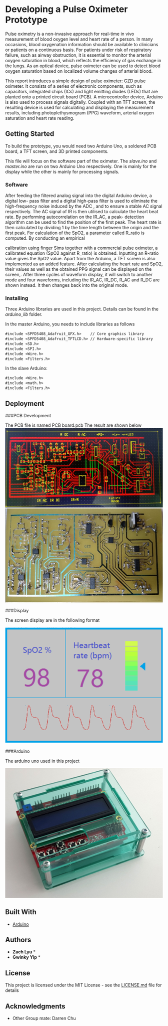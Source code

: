 # Developing a Pulse Oximeter Prototype

Pulse oximetry is a non-invasive approach for real-time in vivo measurement of blood
oxygen level and heart rate of a person. In many occasions, blood oxygenation information
should be available to clinicians or patients on a continuous basis. For patients under risk of
respiratory failure, such as airway obstruction, it is essential to monitor the arterial oxygen
saturation in blood, which reflects the efficiency of gas exchange in the lungs. As an optical device, pulse oximeter can be used to
detect blood oxygen saturation based on localized volume changes of arterial blood.

This report introduces a simple design of pulse oximeter: GZD pulse oximeter.
It consists of a series of electronic components, such as capacitors, integrated chips (ICs)
and light emitting diodes (LEDs) that are planted onto a printed circuit board (PCB). A
microcontroller device, Arduino is also used to process signals digitally. Coupled with an
TFT screen, the resulting device is used for calculating and displaying the measurement
results, including photoplethysmogram (PPG) waveform, arterial oxygen saturation and heart
rate reading.

## Getting Started

To build the prototype, you would need two Arduino Uno, a soldered PCB board, a TFT screen, and 3D printed components.

This file will focus on the software part of the oximeter. The _slave.ino_ and _master.ino_ are run on two Arduino Uno respectively. One is mainly for the display while the other is mainly for processing signals.

### Software 

After feeding the filtered analog signal into the digital Arduino device, a digital low-
pass filter and a digital high-pass filter is used to eliminate the high-frequency noise induced
by the ADC , and to ensure a stable AC signal respectively. The AC signal of IR is then
utilised to calculate the heart beat rate. By performing autocorrelation on the IR_AC, a peak-
detection algorithm can be used to find the position of the first peak. The heart rate is then
calculated by dividing 1 by the time length between the origin and the first peak. For
calculation of the SpO2, a parameter called R_ratio is computed. By conducting an empirical

calibration using finger Sims together with a commercial pulse oximeter, a calibrated
equation (SpO2 against R_ratio) is obtained. Inputting an R-ratio value gives the SpO2 value.
Apart from the Arduino, a TFT screen is also implemented as an added feature. After
calculating the heart rate and SpO2, their values as well as the obtained PPG signal can be
displayed on the screen,. After three cycles of waveform display, it will switch to another
mode and four waveforms, including the IR_AC, IR_DC, R_AC and R_DC are shown
instead. It then changes back into the original mode.

### Installing

Three Arduino libraries are used in this project. Details can be found in the _arduino_lib_ folder.

In the master Arduino, you needs to include libraries as follows
```
#include <SPFD5408_Adafruit_GFX.h>    // Core graphics library
#include <SPFD5408_Adafruit_TFTLCD.h> // Hardware-specific library
#include <SD.h>
#include <SPI.h>
#include <Wire.h>
#include <Filters.h>
```


In the slave Arduino:
```
#include <Wire.h>
#include <math.h>
#include <Filters.h>
```



## Deployment

###PCB Development

The PCB file is named PCB board.pcb
The result are shown below
![PCB file](https://github.com/bijiuni/pulse_oximeter/blob/master/img/pcb1.PNG)
![PCB after soldering](https://github.com/bijiuni/pulse_oximeter/blob/master/img/pcb2.PNG)


###Display

The screen display are in the following format

![Screen Display](https://github.com/bijiuni/pulse_oximeter/blob/master/img/display.PNG)


###Arduino

The arduino uno used in this project

![Arduino Uno](https://github.com/bijiuni/pulse_oximeter/blob/master/img/arduino.jpg)

## Built With

* [Arduino](https://www.arduino.cc/)


## Authors

* **Zach Lyu** *
* **Gwinky Yip** *

## License

This project is licensed under the MIT License - see the [LICENSE.md](LICENSE.md) file for details

## Acknowledgments

* Other Group mate: Darren Chu
